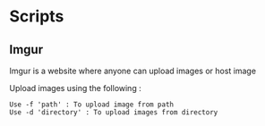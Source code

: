 # Scripts

## Imgur
Imgur is a website where anyone can upload images or host image

Upload images using the following :

    Use -f 'path' : To upload image from path 
    Use -d 'directory' : To upload images from directory
